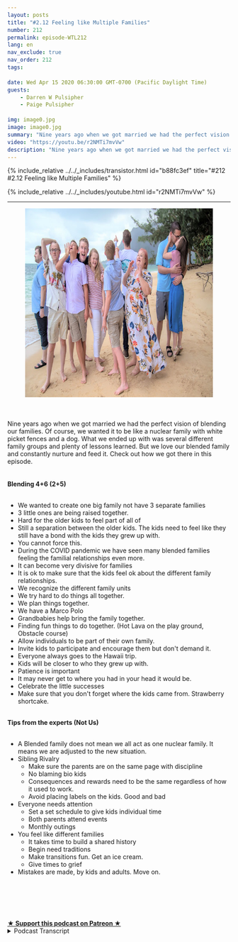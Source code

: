 ```yaml
---
layout: posts
title: "#2.12 Feeling like Multiple Families"
number: 212
permalink: episode-WTL212
lang: en
nav_exclude: true
nav_order: 212
tags:

date: Wed Apr 15 2020 06:30:00 GMT-0700 (Pacific Daylight Time)
guests:
    - Darren W Pulsipher
    - Paige Pulsipher

img: image0.jpg
image: image0.jpg
summary: "Nine years ago when we got married we had the perfect vision of blending our families. Of course, we wanted it to be like a nuclear family with white picket fences and a dog. What we ended up with was several different family groups and plenty of lessons learned. But we love our blended family and constantly nurture and feed it. Check out how we got there in this episode."
video: "https://youtu.be/r2NMTi7mvVw"
description: "Nine years ago when we got married we had the perfect vision of blending our families. Of course, we wanted it to be like a nuclear family with white picket fences and a dog. What we ended up with was several different family groups and plenty of lessons learned. But we love our blended family and constantly nurture and feed it. Check out how we got there in this episode."
---
```


<div>
{% include_relative ../../_includes/transistor.html id="b88fc3ef" title="#212 #2.12 Feeling like Multiple Families" %}

{% include_relative ../../_includes/youtube.html id="r2NMTi7mvVw" %}
</div>

---

<html><head></head><body><div><figure data-trix-attachment="{&quot;contentType&quot;:&quot;image&quot;,&quot;height&quot;:426,&quot;url&quot;:&quot;https://1.bp.blogspot.com/-lgfKMpNphgM/XpcN3AZbzaI/AAAAAAAFNpc/uVPdxUGO2K0_Psq6gQHf6h-peQQs6udOgCNcBGAsYHQ/s640/Christmas2019-2.jpg&quot;,&quot;width&quot;:640}" data-trix-content-type="image" class="attachment attachment--preview"><img src="./image0.jpg" width="640" height="426"><figcaption class="attachment__caption"></figcaption></figure></div><div><br></div><div><br></div><div>Nine years ago when we got married we had the perfect vision of blending our families. Of course, we wanted it to be like a nuclear family with white picket fences and a dog. What we ended up with was several different family groups and plenty of lessons learned. But we love our blended family and constantly nurture and feed it. Check out how we got there in this episode.</div><div><br></div><div><strong><br>Blending 4+6 (2+5)<br></strong><br></div><ul><li>We wanted to create one big family not have 3 separate families</li><li>3 little ones are being raised together.</li><li>Hard for the older kids to feel part of all of&nbsp;</li><li>Still a separation between the older kids. The kids need to feel like they still have a bond with the kids they grew up with.</li><li>You cannot force this.</li><li>During the COVID pandemic we have seen many blended families feeling the familial relationships even more.</li><li>It can become very divisive for families</li><li>It is ok to make sure that the kids feel ok about the different family relationships.&nbsp;</li><li>We recognize the different family units</li><li>We try hard to do things all together.</li><li>We plan things together.</li><li>We have a Marco Polo&nbsp;</li><li>Grandbabies help bring the family together.</li><li>Finding fun things to do together. (Hot Lava on the play ground, Obstacle course)</li><li>Allow individuals to be part of their own family.</li><li>Invite kids to participate and encourage them but don't demand it.</li><li>Everyone always goes to the Hawaii trip.</li><li>Kids will be closer to who they grew up with.</li><li>Patience is important</li><li>It may never get to where you had in your head it would be.</li><li>Celebrate the little successes</li><li>Make sure that you don't forget where the kids came from. Strawberry shortcake.&nbsp;</li></ul><div><strong><br>Tips from the experts (Not Us)<br></strong><br></div><ul><li>A Blended family does not mean we all act as one nuclear family. It means we are adjusted to the new situation.</li><li>Sibling Rivalry<ul><li>Make sure the parents are on the same page with discipline</li><li>No blaming bio kids</li><li>Consequences and rewards need to be the same regardless of how it used to work.</li><li>Avoid placing labels on the kids. Good and bad</li></ul></li><li>Everyone needs attention<ul><li>Set a set schedule to give kids individual time</li><li>Both parents attend events</li><li>Monthly outings</li></ul></li><li>You feel like different families<ul><li>It takes time to build a shared history</li><li>Begin need traditions</li><li>Make transitions fun. Get an ice cream.</li><li>Give times to grief</li></ul></li><li>Mistakes are made, by kids and adults. Move on.</li></ul><div><br></div><div><br></div><div><br></div><div><br><br></div>
<strong>
  <a href="https://www.patreon.com/wheresthelemonade" target="_donate" rel="payment" title="★ Support this podcast on Patreon ★">★ Support this podcast on Patreon ★</a>
</strong></body></html>

<details>
<summary> Podcast Transcript </summary>

<p></p>

</details>
